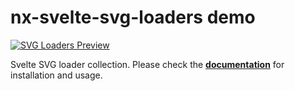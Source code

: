 # nx-svelte-svg-loaders demo

[![SVG Loaders Preview](https://github.com/ngeenx/nx-svg-loaders/blob/main/docs/static/img/nx-svg-loaders-preview.gif?raw=true)](https://ngeenx.github.io/nx-svg-loaders/)

Svelte SVG loader collection. Please check the **[documentation](https://ngeenx.github.io/nx-svg-loaders/docs/category/svelte)** for installation and usage.
